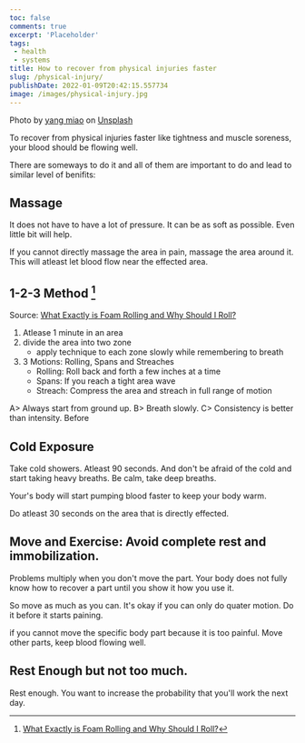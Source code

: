 ```yaml
---
toc: false
comments: true
excerpt: 'Placeholder' 
tags:
 - health
 - systems
title: How to recover from physical injuries faster
slug: /physical-injury/
publishDate: 2022-01-09T20:42:15.557734
image: /images/physical-injury.jpg
---
```

Photo by <a href="https://unsplash.com/@yangmiao?utm_source=unsplash&utm_medium=referral&utm_content=creditCopyText">yang miao</a> on <a href="https://unsplash.com/s/photos/injury?utm_source=unsplash&utm_medium=referral&utm_content=creditCopyText">Unsplash</a>

To recover from physical injuries faster like tightness and muscle soreness, your blood should be flowing well. 

There are someways to do it and all of them are important to do and lead to similar level of benifits:

## Massage 

It does not have to have a lot of pressure. It can be as soft as possible. Even little bit will help.

If you cannot directly massage the area in pain, massage the area around it. This will atleast let blood flow near the effected area.

## 1-2-3 Method [^1]

Source: [What Exactly is Foam Rolling and Why Should I Roll?](https://www.youtube.com/watch?v=DzSU2FiFKTM)

1. Atlease 1 minute in an area 
2. divide the area into two zone
    - apply technique to each zone slowly while remembering to breath
3. 3 Motions: Rolling, Spans and Streaches
    - Rolling: Roll back and forth a few inches at a time
    - Spans: If you reach a tight area wave
    - Streach: Compress the area and streach in full range of motion

A> Always start from ground up.
B> Breath slowly.
C> Consistency is better than intensity. Before 

## Cold Exposure

Take cold showers. Atleast 90 seconds. And don't be afraid of the cold and start taking heavy breaths. Be calm, take deep breaths.

Your's body will start pumping blood faster to keep your body warm.

Do atleast 30 seconds on the area that is directly effected.

## **Move and Exercise**: Avoid complete rest and immobilization.

Problems multiply when you don't move the part. Your body does not fully know how to recover a part until you show it how you use it.

So move as much as you can. It's okay if you can only do quater motion. Do it before it starts paining.

if you cannot move the specific body part because it is too painful. Move other parts, keep blood flowing well.

## Rest Enough but not too much.

Rest enough. You want to increase the probability that you'll work the next day.

[^1]: [What Exactly is Foam Rolling and Why Should I Roll?](https://www.youtube.com/watch?v=DzSU2FiFKTM)